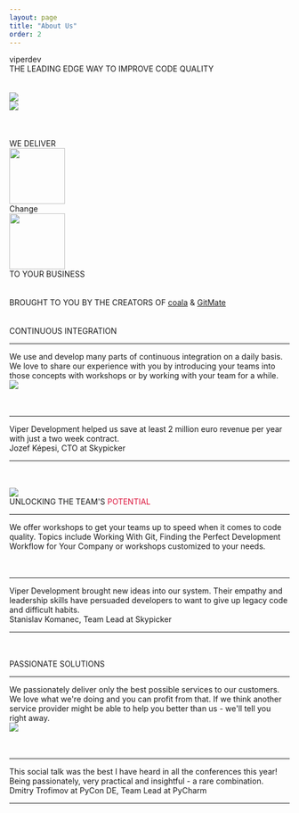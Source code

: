 ```yaml
---
layout: page
title: "About Us"
order: 2
---
```


<section id="test1">
  <div class="container">
    <div>
      <div class="title">viperdev</div>
      <div class="viper-subtitle">THE LEADING EDGE WAY TO IMPROVE CODE QUALITY</div>
      <div class="images row">
        <div class="col-md-12">
          <br><br>
          <div class="col-md-6">
            <img class="responsive-img center-block" src="../assets/images/1c.jpg">
          </div>
          <div class="col-md-6">
            <img class="responsive-img center-block" src="../assets/images/2c.jpg">
          </div>
        </div>
      </div>
    </div>
  </div>
  <br><br>
  <section>
  </section>
</section>
<section id="test2">
  <div class="container">
    <div>
      <br>
      <div class="viper-subtitle">WE DELIVER</div>
      <div class="row change-row">
        <div class="col-md-4"><img height=100 class="center-block" src="../assets/images/13.jpg"></div>
        <div class="col-md-4 dive-title change-dive">Change</div>
        <div class="col-md-4"><img height=100 class="center-block" src="../assets/images/13.jpg"></div>
      </div>
      <div class="viper-subtitle">TO YOUR BUSINESS</div>
      <br><br>
      <div class="viper-subtitle">BROUGHT TO YOU BY THE CREATORS OF <span style='letter-spacing: 0px !important'><a href="http://coala.io">coala</a></span> &amp; <span style='letter-spacing: 0px !important'><a href="http://gitmate.io">GitMate</a></span></div>
      <div class="images row">
      </div>
    </div>
  </div>
  <br><br>
  <section>
    <div class="container">
      <div class="row">
        <div class="col-md-6 col-xs-12">
          <div class="service-title">CONTINUOUS <span class="workshops">INTEGRATION</span></div>
          <hr class="sepr">
          <div class="service-desc"> We use and develop many parts of continuous integration on a daily basis. We love to share our experience with you by introducing your teams into those concepts with workshops or by working with your team for a while. </div>
        </div>
        <div class="col-md-6 col-xs-12">
          <img class="responsive-img center-block" src="../assets/images/os2.png">
        </div>
      </div>
      <br><br>
      <hr class="mid-sepr">
      <div class="" href="#one!">
        <div class="quotation">
          Viper Development helped us save at least 2 million euro revenue per year with just a two week contract.
        </div>
        <div class="author-quote">Jozef Képesi, CTO at Skypicker</div>
      </div>
      <hr class="mid-sepr"><br><br>
      <div class="row">
        <div class="col-md-6 col-xs-12">
          <img class="responsive-img center-block" src="../assets/images/4c.jpg">
        </div>
        <div class="col-md-6 col-xs-12">
          <div class="service-title">UNLOCKING THE TEAM'S <span class="add" style="color:crimson!important">POTENTIAL</span></div>
          <hr class="sepr">
          <div class="service-desc">We offer workshops to get your teams up to speed when it comes to code quality. Topics include Working With Git, Finding the Perfect Development Workflow for Your Company or workshops customized to your needs. </div>
        </div>
      </div>
      <br><br>
      <hr class="mid-sepr">
      <div class="" href="#two!">
        <div class="quotation">
          Viper Development brought new ideas into our system. Their empathy and leadership skills have persuaded developers to want to give up legacy code and difficult habits.
        </div>
        <div class="author-quote">Stanislav Komanec, Team Lead at Skypicker</div>
      </div>
      <hr class="mid-sepr"><br><br>
      <div class="row">
        <div class="col-md-6 col-xs-12">
          <div class="service-title">PASSIONATE <span class="add">SOLUTIONS</span></div>
          <hr class="sepr">
          <div class="service-desc"> We passionately deliver only the best possible services to our customers. We love what we're doing and you can profit from that. If we think another service provider might be able to help you better than us - we'll tell you right away.</div>
        </div>
        <div class="col-md-3 col-md-offset-2 col-xs-12">
          <img class="responsive-img center-block" src="../assets/images/super.jpg">
        </div>
      </div>
      <br><br>
      <hr class="mid-sepr">
      <div class="" href="#three!">
        <div class="quotation">
          This social talk was the best I have heard in all the conferences this year! Being passionately, very practical and insightful - a rare combination.
        </div>
        <div class="author-quote">Dmitry Trofimov at PyCon DE, Team Lead at PyCharm</div>
      </div>
      <hr class="mid-sepr"><br><br>
    </div>
  </section>
</section>
</section>
